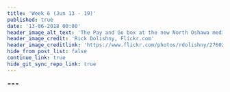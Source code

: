 ```yaml
---
title: 'Week 6 (Jun 13 - 19)'
published: true
date: '13-06-2018 00:00'
header_image_alt_text: 'The Pay and Go box at the new North Oshawa medical clinic'
header_image_credit: 'Rick Dolishny, Flickr.com'
header_image_creditlink: 'https://www.flickr.com/photos/rdolishny/2760207306/'
hide_from_post_list: false
continue_link: true
hide_git_sync_repo_link: true
---
```



===
